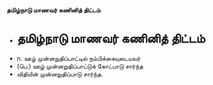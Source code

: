 **தமிழ்நாடு மாணவர் கணினித் திட்டம்**
- # தமிழ்நாடு மாணவர் கணினித் திட்டம்
- n. ஊழ் முன்னறுதிப்பாட்டில் நம்பிக்கையுடையவர்
- (பெ.) ஊழ் முன்னறுதிப்பாட்டுக் கோட்பாடு சார்ந்த
- விதியின் முன்னறுதிப்பாடு சார்ந்த.

